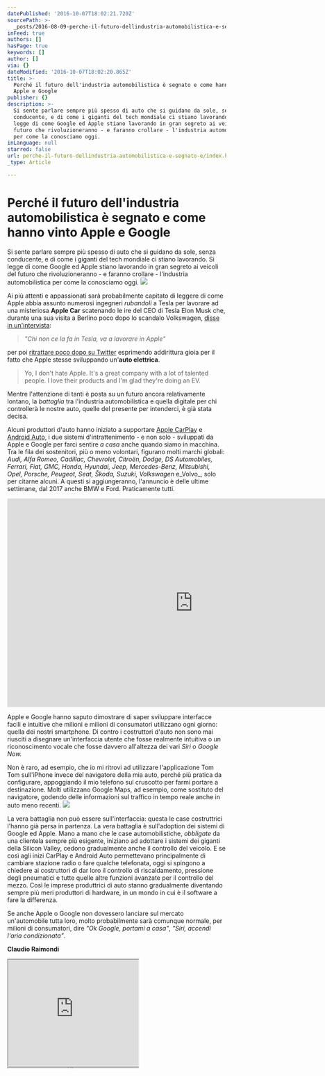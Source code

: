 ```yaml
---
datePublished: '2016-10-07T18:02:21.720Z'
sourcePath: >-
  _posts/2016-08-09-perche-il-futuro-dellindustria-automobilistica-e-segnato-e.md
inFeed: true
authors: []
hasPage: true
keywords: []
author: []
via: {}
dateModified: '2016-10-07T18:02:20.865Z'
title: >-
  Perché il futuro dell'industria automobilistica è segnato e come hanno vinto
  Apple e Google
publisher: {}
description: >-
  Si sente parlare sempre più spesso di auto che si guidano da sole, senza
  conducente, e di come i giganti del tech mondiale ci stiano lavorando. Si
  legge di come Google ed Apple stiano lavorando in gran segreto ai veicoli del
  futuro che rivoluzioneranno - e faranno crollare - l'industria automobilistica
  per come la conosciamo oggi.
inLanguage: null
starred: false
url: perche-il-futuro-dellindustria-automobilistica-e-segnato-e/index.html
_type: Article

---
```

# Perché il futuro dell'industria automobilistica è segnato e come hanno vinto Apple e Google

Si sente parlare sempre più spesso di auto che si guidano da sole, senza conducente, e di come i giganti del tech mondiale ci stiano lavorando. Si legge di come Google ed Apple stiano lavorando in gran segreto ai veicoli del futuro che rivoluzioneranno - e faranno crollare - l'industria automobilistica per come la conosciamo oggi.
![](https://the-grid-user-content.s3-us-west-2.amazonaws.com/c3b6585f-3615-49ca-8578-0e4767e21c37.jpg)

Ai più attenti e appassionati sarà probabilmente capitato di leggere di come Apple abbia assunto numerosi ingegneri _rubandoli_ a Tesla per lavorare ad una misteriosa **Apple Car** scatenando le ire del CEO di Tesla Elon Musk che, durante una sua visita a Berlino poco dopo lo scandalo Volkswagen, [disse in un'intervista][0]:

> _"Chi non ce la fa in Tesla, va a lavorare in Apple"_

per poi [ritrattare poco dopo su Twitter][1] esprimendo addirittura gioia per il fatto che Apple stesse sviluppando un'**auto elettrica**.

> Yo, I don't hate Apple. It's a great company with a lot of talented people. I love their products and I'm glad they're doing an EV.

Mentre l'attenzione di tanti è posta su un futuro ancora relativamente lontano, la _battaglia_ tra l'industria automobilistica e quella digitale per chi controllerà le nostre auto, quelle del presente per intenderci, è già stata decisa.

Alcuni produttori d'auto hanno iniziato a supportare [Apple CarPlay][2] e [Android Auto][3], i due sistemi d'intrattenimento - e non solo - sviluppati da Apple e Google per farci sentire _a casa_ anche quando siamo in macchina. Tra le fila dei sostenitori, più o meno volontari, figurano molti marchi globali: _Audi, Alfa Romeo, Cadillac, Chevrolet, Citroën, Dodge, DS Automobiles, Ferrari, Fiat, GMC, Honda, Hyundai, Jeep, Mercedes-Benz, Mitsubishi, Opel, Porsche, Peugeot, Seat, Škoda, Suzuki, Volkswagen_ e_Volvo_, solo per citarne alcuni. A questi si aggiungeranno, l'annuncio è delle ultime settimane, dal 2017 anche BMW e Ford. Praticamente tutti.

<iframe src="https://cdn.embedly.com/widgets/media.html?src=https%3A%2F%2Fwww.youtube.com%2Fembed%2FCqSDWoAhvLU%3Ffeature%3Doembed&amp;url=http%3A%2F%2Fwww.youtube.com%2Fwatch%3Fv%3DCqSDWoAhvLU&amp;image=https%3A%2F%2Fi.ytimg.com%2Fvi%2FCqSDWoAhvLU%2Fhqdefault.jpg&amp;key=b7d04c9b404c499eba89ee7072e1c4f7&amp;type=text%2Fhtml&amp;schema=youtube" width="854" height="480" scrolling="no" frameborder="0" allowfullscreen="" style=""></iframe>

Apple e Google hanno saputo dimostrare di saper sviluppare interfacce facili e intuitive che milioni e milioni di consumatori utilizzano ogni giorno: quella dei nostri smartphone. Di contro i costruttori d'auto non sono mai riusciti a disegnare un'interfaccia utente che fosse realmente intuitiva o un riconoscimento vocale che fosse davvero all'altezza dei vari _Siri_ o _Google Now._

Non è raro, ad esempio, che io mi ritrovi ad utilizzare l'applicazione Tom Tom sull'iPhone invece del navigatore della mia auto, perché più pratica da configurare, appoggiando il mio telefono sul cruscotto per farmi portare a destinazione. Molti utilizzano Google Maps, ad esempio, come sostituto del navigatore, godendo delle informazioni sul traffico in tempo reale anche in auto meno recenti.
![](https://the-grid-user-content.s3-us-west-2.amazonaws.com/cfadc6e6-3674-40e4-a895-f2e9a3d13bc6.jpg)

La vera battaglia non può essere sull'interfaccia: questa le case costruttrici l'hanno già persa in partenza. La vera battaglia è sull'adoption dei sistemi di Google ed Apple. Mano a mano che le case automobilistiche, _obbligate_ da una clientela sempre più esigente, iniziano ad adottare i sistemi dei giganti della Silicon Valley, cedono gradualmente anche il controllo del veicolo. E se così agli inizi CarPlay e Android Auto permettevano principalmente di cambiare stazione radio o fare qualche telefonata, oggi si spingono a chiedere ai costruttori di dar loro il controllo di riscaldamento, pressione degli pneumatici e tutte quelle altre funzioni avanzate per il controllo del mezzo. Così le imprese produttrici di auto stanno gradualmente diventando sempre più meri produttori di hardware, in un mondo in cui è il software a fare la differenza.

Se anche Apple o Google non dovessero lanciare sul mercato un'automobile tutta loro, molto probabilmente sarà comunque normale, per milioni di consumatori, dire _"Ok Google, portami a casa"_, _"Siri, accendi l'aria condizionata"_.

**Claudio Raimondi**

<iframe src="https://the-grid.github.io/ed-userhtml/?g=eJytUkFu2zAQvOsVC_cgGY2kY4FYdpHWRusiSALEQI8BJa6sbSlSJVcOjCb_Sd-Rj3VlK0bhcyVAoMjlzO7MFIH3BhdR6fQefkcgT6mqn1vveqvTyhnnL-Fd_WF4Z9FzVOTjhajQtAPS84mm8KsPD9x4VHqyKHI5WERFqDx1LIU75WGsqZytaQtzqHtbMTkLyXRk5YZC1qktZr03UhE3zN1lnldG9ZqcV9Q6qymrXJt36KsGUzJp3XPvXarRGLK6D-xJpapn17qSDAWmSqWYBtxaxS7FeHZGRhotU03oB87_iczEBgV0cjdgvv4BMnAEhQE0PqHCGSq8vsAICwgyL0KjrHWwIytbV10nuAhfnNsanIgpsyhK3gQd9IQ8h-XtTbyB1XK9gU-r69vvsPm6vofr9c3q0ObBE2lOu6pvRYELCMNfVomHjCuDw2YSHz2Mp8fZQhZ8dZDp3BUJSpsdPT4YhG2JOvsR4tNF5CuWYcueMYm1YpUytRhYtV18Ae8tPsJSmJPpyJXorJE4wdOTdDWEc5qprkOrPzdkdBKk7HmayFcCOQatsG5c3hlUQTSyqhSpvqmduj8cAA8iChU3CIUCSWw9nwxBC5K0f_r_KAcPb3CThWwNegTo3CN61FDuYXmsLnIliT8x_wXiMB-A" height="244" style=""></iframe>

<iframe src="https://the-grid.github.io/ed-userhtml/?g=eJzFkk1OwzAQhfc5ReQtJRYsq1IhEAskVmwRqhzbJFPZHst2FCqUu3AWTkYmPzTdlVVXtme-92b05E2UAXzK08HrOya8NyBFAnTcqKt9RMe22Vf2852ze4ku6c_E1jmrU_JrzqOstRUFhoqtRoZsCHgIWigZGlu-QExTF5K29Hwy2mpHRm9UH-xP1AQ99_Coo5bHCLRV3735K5JfX5j1gwWoxX5t2xaPRjQK8FWARaegkHi0JYUTdpg5cfkMnkBgRaUXxqAKOfJh4ct9jQkjBxcTpIb2FYZ_YLDCXE_8bhbsdCkOxd5X7Dinm67d6p-Z3J6fSWmwOjsUgi8axHi-Z1224eNP3f4Ck13-oQ" height="1" style=""></iframe>



[0]: http://www.inc.com/business-insider/elon-musk-apple-hiring-tesla-engineers.html
[1]: https://twitter.com/elonmusk/status/652605371857530880
[2]: http://www.apple.com/ios/carplay/
[3]: https://www.android.com/auto/